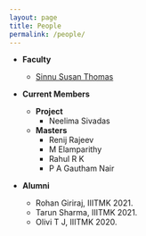```yaml
---
layout: page
title: People
permalink: /people/
---
```

* **Faculty**
  <br/>
  * [Sinnu Susan Thomas](https://sinnuthomas.github.io/bio/)

* **Current Members**
  <br/>
  * **Project**
    <br/>
    * Neelima Sivadas
  * **Masters**
    <br/>
    * Renij Rajeev 
    * M Elamparithy
    * Rahul R K
    * P A Gautham Nair
  
* **Alumni**
  <br/>  
  * Rohan Giriraj, IIITMK 2021.
  * Tarun Sharma, IIITMK 2021.
  * Olivi T J, IIITMK 2020. 
